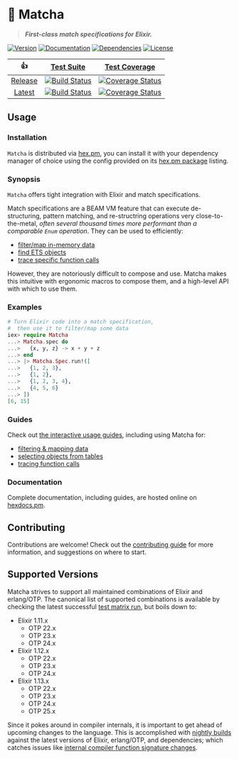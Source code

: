 # 🍵 Matcha

<!-- MODULEDOC BLURB -->

> **_First-class match specifications for Elixir._**

<!-- MODULEDOC BLURB -->

[![Version][hex-pm-version-badge]][hex-pm-versions]
[![Documentation][docs-badge]][docs]
[![Dependencies][deps-badge]][deps]
[![License][hex-pm-license-badge]][hex-pm-package]

|         👍         |                  [Test Suite][suite]                  |                   [Test Coverage][coverage]                    |
| :----------------: | :---------------------------------------------------: | :------------------------------------------------------------: |
| [Release][release] | [![Build Status][release-suite-badge]][release-suite] | [![Coverage Status][release-coverage-badge]][release-coverage] |
|  [Latest][latest]  |  [![Build Status][latest-suite-badge]][latest-suite]  |  [![Coverage Status][latest-coverage-badge]][latest-coverage]  |

## Usage

### Installation

`Matcha` is distributed via [hex.pm][hex-pm], you can install it with your dependency manager of choice using the config provided on its [hex.pm package][hex-pm-package] listing.

<!-- MODULEDOC SNIPPET -->
<!--
  all hyperlinks in this snippet must be inline,
  rather than using markdown link references
-->

### Synopsis

`Matcha` offers tight integration with Elixir and match specifications.

Match specifications are a BEAM VM feature that can execute de-structuring, pattern matching, and re-structring operations very close-to-the-metal, _often several thousand times more performant than a comparable `Enum` operation_. They can be used to efficiently:

- [filter/map in-memory data](https://www.erlang.org/doc/man/ets.html#match_spec_run-2)
- [find ETS objects](https://erlang.org/doc/man/ets.html#select-2)
- [trace specific function calls](https://erlang.org/doc/man/dbg.html#tp-2)

However, they are notoriously difficult to compose and use. Matcha makes this intuitive with ergonomic macros to compose them, and a high-level API with which to use them.

### Examples

```elixir
# Turn Elixir code into a match specification,
#  then use it to filter/map some data
iex> require Matcha
...> Matcha.spec do
...>   {x, y, z} -> x + y + z
...> end
...> |> Matcha.Spec.run!([
...>   {1, 2, 3},
...>   {1, 2},
...>   {1, 2, 3, 4},
...>   {4, 5, 6}
...> ])
[6, 15]
```

### Guides

Check out [the interactive usage guides](https://hexdocs.pm/matcha/usage.html#content), including using Matcha for:

- [filtering & mapping data](https://hexdocs.pm/matcha/usage/filtering-and-mapping.html#content)
- [selecting objects from tables](https://hexdocs.pm/matcha/usage/tables.html#content)
- [tracing function calls](https://hexdocs.pm/matcha/usage/tracing.html#content)

<!-- MODULEDOC SNIPPET -->

### Documentation

Complete documentation, including guides, are hosted online on [hexdocs.pm][docs].

## Contributing

Contributions are welcome! Check out the [contributing guide][contributing] for more information, and suggestions on where to start.

## Supported Versions

Matcha strives to support all maintained combinations of Elixir and erlang/OTP. The canonical list of supported combinations is available by checking the latest successful [test matrix run][test-matrix], but boils down to:

- Elixir 1.11.x
  - OTP 22.x
  - OTP 23.x
  - OTP 24.x
- Elixir 1.12.x
  - OTP 22.x
  - OTP 23.x
  - OTP 24.x
- Elixir 1.13.x
  - OTP 22.x
  - OTP 23.x
  - OTP 24.x
  - OTP 25.x

Since it pokes around in compiler internals, it is important to get ahead of upcoming changes to the language.
This is accomplished with [nightly builds][test-edge] against the latest versions of Elixir, erlang/OTP, and dependencies;
which catches issues like [internal compiler function signature changes](https://github.com/christhekeele/matcha/commit/27f3f34284349d807fcd2817a04cb4628498a7eb#diff-daf93cf4dc6034e9862d0d844c783586210ea822ae6ded51d925b0ac9e09766bR31-R43).

<!-- LINKS & IMAGES -->

<!-- Hex -->

[hex-pm]: https://hex.pm
[hex-pm-package]: https://hex.pm/packages/matcha
[hex-pm-versions]: https://hex.pm/packages/matcha/versions
[hex-pm-version-badge]: https://img.shields.io/hexpm/v/matcha.svg?maxAge=86400&style=flat-square
[hex-pm-downloads-badge]: https://img.shields.io/hexpm/dt/matcha.svg?maxAge=86400&style=flat-square
[hex-pm-license-badge]: https://img.shields.io/badge/license-MIT-7D26CD.svg?maxAge=86400&style=flat-square

<!-- Docs -->

[docs]: https://hexdocs.pm/matcha/index.html
[docs-guides]: https://hexdocs.pm/matcha/usage.html#content
[docs-badge]: https://img.shields.io/badge/documentation-online-purple?maxAge=86400&style=flat-square

<!-- Deps -->

[deps]: https://hex.pm/packages/matcha
[deps-badge]: https://img.shields.io/badge/dependencies-1-blue?maxAge=86400&style=flat-square

<!-- Status -->

[suite]: https://github.com/christhekeele/matcha/actions?query=workflow%3A%22Test+Suite%22
[coverage]: https://coveralls.io/github/christhekeele/matcha

<!-- Release Status -->

[release]: https://github.com/christhekeele/matcha/tree/release
[release-suite]: https://github.com/christhekeele/matcha/actions?query=workflow%3A%22Test+Suite%22+branch%3Arelease
[release-suite-badge]: https://img.shields.io/github/checks-status/christhekeele/matcha/release.svg?maxAge=86400&style=flat-square
[release-coverage]: https://coveralls.io/github/christhekeele/matcha?branch=release
[release-coverage-badge]: https://img.shields.io/coveralls/christhekeele/matcha/release.svg?maxAge=86400&style=flat-square

<!-- Latest Status -->

[latest]: https://github.com/christhekeele/matcha/tree/latest
[latest-suite]: https://github.com/christhekeele/matcha/actions?query=workflow%3A%22Test+Suite%22+branch%3Alatest
[latest-suite-badge]: https://img.shields.io/github/checks-status/christhekeele/matcha/latest.svg?maxAge=86400&style=flat-square
[latest-coverage]: https://coveralls.io/github/christhekeele/matcha?branch=latest
[latest-coverage-badge]: https://img.shields.io/coveralls/christhekeele/matcha/latest.svg?maxAge=86400&style=flat-square

<!-- Other -->

[elixir-version-requirements]: https://hexdocs.pm/elixir/Version.html#module-requirements
[changelog]: https://hexdocs.pm/matcha/changelog.html
[test-matrix]: https://github.com/christhekeele/matcha/actions/workflows/test-matrix.yml
[test-edge]: https://github.com/christhekeele/matcha/actions/workflows/test-edge.yml
[contributing]: https://hexdocs.pm/matcha/contributing.html
